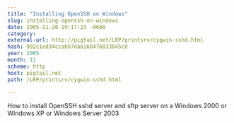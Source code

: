 ```yaml
---
title: "Installing OpenSSH on Windows"
slug: installing-openssh-on-windows
date: 2005-11-20 19:17:23 -0600
category: 
external-url: http://pigtail.net/LRP/printsrv/cygwin-sshd.html
hash: 992c1ed34ccabb7da616b476833045cd
year: 2005
month: 11
scheme: http
host: pigtail.net
path: /LRP/printsrv/cygwin-sshd.html

---
```


How to install OpenSSH sshd server and sftp server on a Windows 2000 or Windows XP or Windows Server 2003
